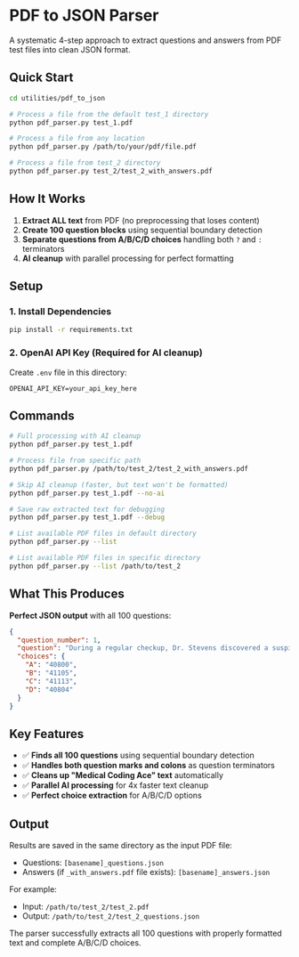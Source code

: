 # PDF to JSON Parser

A systematic 4-step approach to extract questions and answers from PDF test files into clean JSON format.

## Quick Start

```bash
cd utilities/pdf_to_json

# Process a file from the default test_1 directory
python pdf_parser.py test_1.pdf

# Process a file from any location
python pdf_parser.py /path/to/your/pdf/file.pdf

# Process a file from test_2 directory
python pdf_parser.py test_2/test_2_with_answers.pdf
```

## How It Works

1. **Extract ALL text** from PDF (no preprocessing that loses content)
2. **Create 100 question blocks** using sequential boundary detection
3. **Separate questions from A/B/C/D choices** handling both `?` and `:` terminators
4. **AI cleanup** with parallel processing for perfect formatting

## Setup

### 1. Install Dependencies
```bash
pip install -r requirements.txt
```

### 2. OpenAI API Key (Required for AI cleanup)
Create `.env` file in this directory:
```
OPENAI_API_KEY=your_api_key_here
```

## Commands

```bash
# Full processing with AI cleanup
python pdf_parser.py test_1.pdf

# Process file from specific path
python pdf_parser.py /path/to/test_2/test_2_with_answers.pdf

# Skip AI cleanup (faster, but text won't be formatted)
python pdf_parser.py test_1.pdf --no-ai

# Save raw extracted text for debugging
python pdf_parser.py test_1.pdf --debug

# List available PDF files in default directory
python pdf_parser.py --list

# List available PDF files in specific directory
python pdf_parser.py --list /path/to/test_2
```

## What This Produces

**Perfect JSON output** with all 100 questions:

```json
{
  "question_number": 1,
  "question": "During a regular checkup, Dr. Stevens discovered a suspicious lesion on the floor of Paul's mouth and decided to perform an excision. Which CPT code covers the excision of an oral lesion?",
  "choices": {
    "A": "40800",
    "B": "41105", 
    "C": "41113",
    "D": "40804"
  }
}
```

## Key Features

- ✅ **Finds all 100 questions** using sequential boundary detection
- ✅ **Handles both question marks and colons** as question terminators
- ✅ **Cleans up "Medical Coding Ace" text** automatically
- ✅ **Parallel AI processing** for 4x faster text cleanup
- ✅ **Perfect choice extraction** for A/B/C/D options

## Output

Results are saved in the same directory as the input PDF file:
- Questions: `[basename]_questions.json`
- Answers (if `_with_answers.pdf` file exists): `[basename]_answers.json`

For example:
- Input: `/path/to/test_2/test_2.pdf`
- Output: `/path/to/test_2/test_2_questions.json`

The parser successfully extracts all 100 questions with properly formatted text and complete A/B/C/D choices. 